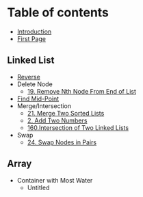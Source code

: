 # Table of contents

* [Introduction](README.md)
* [First Page](first-page.md)

## Linked List

* [Reverse](linked-list/206.-reverse-linked-list.md)
* Delete Node
  * [19. Remove Nth Node From End of List](linked-list/shan-jie-dian/19.-remove-nth-node-from-end-of-list.md)
* [Find Mid-Point](linked-list/zhao-zhong-dian.md)
* Merge/Intersection
  * [21. Merge Two Sorted Lists](linked-list/merge/21.-merge-two-sorted-lists.md)
  * [2. Add Two Numbers](linked-list/merge/untitled.md)
  * [160.Intersection of Two Linked Lists](linked-list/merge/160.intersection-of-two-linked-lists.md)
* Swap
  * [24. Swap Nodes in Pairs](linked-list/swap/24.-swap-nodes-in-pairs.md)

## Array

* Container with Most Water
  * Untitled


